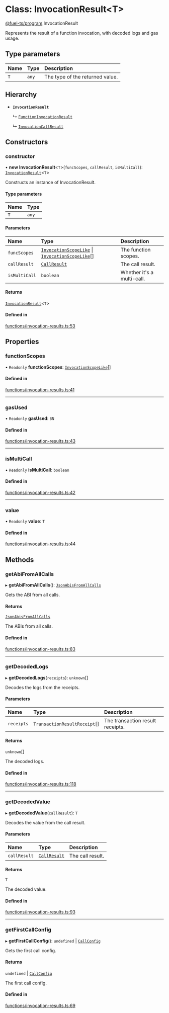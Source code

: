 # Class: InvocationResult&lt;T\>

[@fuel-ts/program](/api/Program/index.md).InvocationResult

Represents the result of a function invocation, with decoded logs and gas usage.

## Type parameters

| Name | Type | Description |
| :------ | :------ | :------ |
| `T` | `any` | The type of the returned value. |

## Hierarchy

- **`InvocationResult`**

  ↳ [`FunctionInvocationResult`](/api/Program/FunctionInvocationResult.md)

  ↳ [`InvocationCallResult`](/api/Program/InvocationCallResult.md)

## Constructors

### constructor

• **new InvocationResult**&lt;`T`\>(`funcScopes`, `callResult`, `isMultiCall`): [`InvocationResult`](/api/Program/InvocationResult.md)&lt;`T`\>

Constructs an instance of InvocationResult.

#### Type parameters

| Name | Type |
| :------ | :------ |
| `T` | `any` |

#### Parameters

| Name | Type | Description |
| :------ | :------ | :------ |
| `funcScopes` | [`InvocationScopeLike`](/api/Program/index.md#invocationscopelike) \| [`InvocationScopeLike`](/api/Program/index.md#invocationscopelike)[] | The function scopes. |
| `callResult` | [`CallResult`](/api/Account/index.md#callresult) | The call result. |
| `isMultiCall` | `boolean` | Whether it's a multi-call. |

#### Returns

[`InvocationResult`](/api/Program/InvocationResult.md)&lt;`T`\>

#### Defined in

[functions/invocation-results.ts:53](https://github.com/FuelLabs/fuels-ts/blob/8105a4ca/packages/program/src/functions/invocation-results.ts#L53)

## Properties

### functionScopes

• `Readonly` **functionScopes**: [`InvocationScopeLike`](/api/Program/index.md#invocationscopelike)[]

#### Defined in

[functions/invocation-results.ts:41](https://github.com/FuelLabs/fuels-ts/blob/8105a4ca/packages/program/src/functions/invocation-results.ts#L41)

___

### gasUsed

• `Readonly` **gasUsed**: `BN`

#### Defined in

[functions/invocation-results.ts:43](https://github.com/FuelLabs/fuels-ts/blob/8105a4ca/packages/program/src/functions/invocation-results.ts#L43)

___

### isMultiCall

• `Readonly` **isMultiCall**: `boolean`

#### Defined in

[functions/invocation-results.ts:42](https://github.com/FuelLabs/fuels-ts/blob/8105a4ca/packages/program/src/functions/invocation-results.ts#L42)

___

### value

• `Readonly` **value**: `T`

#### Defined in

[functions/invocation-results.ts:44](https://github.com/FuelLabs/fuels-ts/blob/8105a4ca/packages/program/src/functions/invocation-results.ts#L44)

## Methods

### getAbiFromAllCalls

▸ **getAbiFromAllCalls**(): [`JsonAbisFromAllCalls`](/api/Account/index.md#jsonabisfromallcalls)

Gets the ABI from all calls.

#### Returns

[`JsonAbisFromAllCalls`](/api/Account/index.md#jsonabisfromallcalls)

The ABIs from all calls.

#### Defined in

[functions/invocation-results.ts:83](https://github.com/FuelLabs/fuels-ts/blob/8105a4ca/packages/program/src/functions/invocation-results.ts#L83)

___

### getDecodedLogs

▸ **getDecodedLogs**(`receipts`): `unknown`[]

Decodes the logs from the receipts.

#### Parameters

| Name | Type | Description |
| :------ | :------ | :------ |
| `receipts` | `TransactionResultReceipt`[] | The transaction result receipts. |

#### Returns

`unknown`[]

The decoded logs.

#### Defined in

[functions/invocation-results.ts:118](https://github.com/FuelLabs/fuels-ts/blob/8105a4ca/packages/program/src/functions/invocation-results.ts#L118)

___

### getDecodedValue

▸ **getDecodedValue**(`callResult`): `T`

Decodes the value from the call result.

#### Parameters

| Name | Type | Description |
| :------ | :------ | :------ |
| `callResult` | [`CallResult`](/api/Account/index.md#callresult) | The call result. |

#### Returns

`T`

The decoded value.

#### Defined in

[functions/invocation-results.ts:93](https://github.com/FuelLabs/fuels-ts/blob/8105a4ca/packages/program/src/functions/invocation-results.ts#L93)

___

### getFirstCallConfig

▸ **getFirstCallConfig**(): `undefined` \| [`CallConfig`](/api/Program/index.md#callconfig)

Gets the first call config.

#### Returns

`undefined` \| [`CallConfig`](/api/Program/index.md#callconfig)

The first call config.

#### Defined in

[functions/invocation-results.ts:69](https://github.com/FuelLabs/fuels-ts/blob/8105a4ca/packages/program/src/functions/invocation-results.ts#L69)
